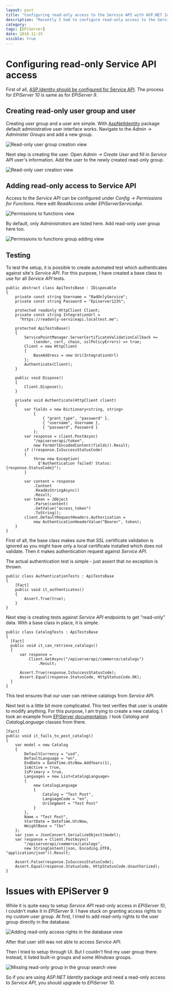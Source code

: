 ```yaml
---
layout: post
title: "Configuring read-only access to the Service API with ASP.NET Identity"
description: "Recently I had to configure read-only access to the Service API. ASP.NET Identity is used in this project and I was not able to make it work. The project was EPiServer 9 project. So I wanted to check if it is fixed in the EPiServer 10."
category:
tags: [EPiServer]
date: 2016-11-25
visible: true
---
```


# Configuring read-only Service API access

First of all, [ASP.Identity should be configured for Service API](http://marisks.net/2016/08/31/service-api-authentication-with-new-identity/). The process for _EPiServer 10_ is same as for _EPiServer 9_.

## Creating read-only user group and user

Creating user group and a user are simple. With [AspNetIdentity](http://world.episerver.com/documentation/Items/Developers-Guide/Episerver-CMS/9/Security/episerver-aspnetidentity/) package default administrative user interface works. Navigate to the _Admin -> Administer Groups_ and add a new group.

<img src="/img/2016-11/create-read-only-service-api-group.png" class="img-responsive" alt="Read-only user group creation view">

Next step is creating the user. Open _Admin -> Create User_ and fill in _Service API_ user's information. Add the user to the newly created read-only group.

<img src="/img/2016-11/create-read-only-service-api-user.png" class="img-responsive" alt="Read-only user creation view">

## Adding read-only access to Service API

Access to the _Service API_ can be configured under _Config -> Permissions for Functions_. Here edit _ReadAccess_ under _EPiServerServiceApi_.

<img src="/img/2016-11/read-access-to-service-api.png" class="img-responsive" alt="Permissions to functions view">

By default, only _Administrators_ are listed here. Add read-only user group here too.

<img src="/img/2016-11/read-access-to-service-api-read-only-group.png" class="img-responsive" alt="Permissions to functions group adding view">

## Testing

To test the setup, it is possible to create automated test which authenticates against site's _Service API_. For this purpose, I have created a base class to use for all _Service API_ tests.

```
public abstract class ApiTestsBase : IDisposable
{
    private const string Username = "RadOnlyService";
    private const string Password = "Episerver123%";

    protected readonly HttpClient Client;
    private const string IntegrationUrl =
      "https://readonly-serviceapi.localtest.me";

    protected ApiTestsBase()
    {
        ServicePointManager.ServerCertificateValidationCallback +=
            (sender, cert, chain, sslPolicyErrors) => true;
        Client = new HttpClient
        {
            BaseAddress = new Uri(IntegrationUrl)
        };
        Authenticate(Client);
    }

    public void Dispose()
    {
        Client.Dispose();
    }

    private void Authenticate(HttpClient client)
    {
        var fields = new Dictionary<string, string>
            {
                { "grant_type", "password" },
                { "username", Username },
                { "password", Password }
            };
        var response = client.PostAsync(
            "/episerverapi/token",
            new FormUrlEncodedContent(fields)).Result;
        if (!response.IsSuccessStatusCode)
        {
            throw new Exception(
              $"Authentication failed! Status: {response.StatusCode}");
        }

        var content = response
            .Content
            .ReadAsStringAsync()
            .Result;
        var token = JObject
            .Parse(content)
            .GetValue("access_token")
            .ToString();
        client.DefaultRequestHeaders.Authorization =
            new AuthenticationHeaderValue("Bearer", token);
    }
}
```

First of all, the base class makes sure that SSL certificate validation is ignored as you might have only a local certificate installed which does not validate. Then it makes authentication request against _Service API_.

The actual authentication test is simple - just assert that no exception is thrown.

```
public class AuthenticationTests : ApiTestsBase
{
    [Fact]
    public void it_authenticates()
    {
        Assert.True(true);
    }
}
```

Next step is creating tests against _Service API_ endpoints to get "read-only" data. With a base class in place, it is simple.

```
public class CatalogTests : ApiTestsBase
{
  [Fact]
  public void it_can_retrieve_catalogs()
  {
      var response =
          Client.GetAsync("/episerverapi/commerce/catalogs")
              .Result;

      Assert.True(response.IsSuccessStatusCode);
      Assert.Equal(response.StatusCode, HttpStatusCode.OK);
  }
}
```

This test ensures that our user can retrieve catalogs from _Service API_.

Next test is a little bit more complicated. This test verifies that user is unable to modify anything. For this purpose, I am trying to create a new catalog. I took an example from [EPiServer documentation](http://world.episerver.com/documentation/developer-guides/Episerver-Service-API/catalog-restful-operations/). I took _Catalog_ and _CatalogLanguage_ classes from there.

```
[Fact]
public void it_fails_to_post_catalog()
{
    var model = new Catalog
    {
        DefaultCurrency = "usd",
        DefaultLanguage = "en",
        EndDate = DateTime.UtcNow.AddYears(1),
        IsActive = true,
        IsPrimary = true,
        Languages = new List<CatalogLanguage>
        {
            new CatalogLanguage
            {
                Catalog = "Test Post",
                LanguageCode = "en",
                UriSegment = "Test Post"
            }
        },
        Name = "Test Post",
        StartDate = DateTime.UtcNow,
        WeightBase = "lbs"
    };
    var json = JsonConvert.SerializeObject(model);
    var response = Client.PostAsync(
        "/episerverapi/commerce/catalogs",
        new StringContent(json, Encoding.UTF8, "application/json")).Result;

    Assert.False(response.IsSuccessStatusCode);
    Assert.Equal(response.StatusCode, HttpStatusCode.Unauthorized);
}
```

# Issues with EPiServer 9

While it is quite easy to setup _Service API_ read-only access in _EPiServer 10_, I couldn't make it in _EPiServer 9_. I have stuck on granting access rights to my custom user group. At first, I tried to add read-only rights to the user group directly in the database.

<img src="/img/2016-11/epi9-read-access-to-service-api-db.png" class="img-responsive" alt="Adding read-only access rights in the database view">

After that user still was not able to access _Service API_.

Then I tried to setup through UI. But I couldn't find my user group there. Instead, it listed built-in groups and some _Windows_ groups.

<img src="/img/2016-11/epi9-read-access-to-service-api-read-only-group.png" class="img-responsive" alt="Missing read-only group in the group search view">

So if you are using _ASP.NET Identity_ package and need a read-only access to _Service API_, you should upgrade to _EPiServer 10_.
